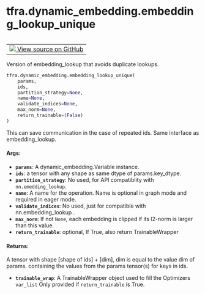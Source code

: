 <div itemscope itemtype="http://developers.google.com/ReferenceObject">
<meta itemprop="name" content="tfra.dynamic_embedding.embedding_lookup_unique" />
<meta itemprop="path" content="Stable" />
</div>

# tfra.dynamic_embedding.embedding_lookup_unique

<!-- Insert buttons and diff -->

<table class="tfo-notebook-buttons tfo-api" align="left">

<td>
  <a target="_blank" href="https://github.com/tensorflow/recommenders-addons/tree/master/tensorflow_recommenders_addons/dynamic_embedding/python/ops/dynamic_embedding_ops.py">
    <img src="https://www.tensorflow.org/images/GitHub-Mark-32px.png" />
    View source on GitHub
  </a>
</td></table>



Version of embedding_lookup that avoids duplicate lookups.

``` python
tfra.dynamic_embedding.embedding_lookup_unique(
    params,
    ids,
    partition_strategy=None,
    name=None,
    validate_indices=None,
    max_norm=None,
    return_trainable=(False)
)
```



<!-- Placeholder for "Used in" -->
This can save communication in the case of repeated ids.
Same interface as embedding_lookup.

#### Args:


* <b>`params`</b>: A dynamic_embedding.Variable instance.
* <b>`ids`</b>: a tensor with any shape as same dtype of params.key_dtype.
* <b>`partition_strategy`</b>: No used, for API compatiblity with `nn.emedding_lookup`.
* <b>`name`</b>: A name for the operation. Name is optional in graph mode and required
  in eager mode.
* <b>`validate_indices`</b>: No used, just for compatible with nn.embedding_lookup .
* <b>`max_norm`</b>: If not `None`, each embedding is clipped if its l2-norm is larger
  than this value.
* <b>`return_trainable`</b>: optional, If True, also return TrainableWrapper


#### Returns:

A tensor with shape [shape of ids] + [dim],
  dim is equal to the value dim of params.
  containing the values from the params tensor(s) for keys in ids.

* <b>`trainable_wrap`</b>:   A TrainableWrapper object used to fill the Optimizers `var_list`
    Only provided if `return_trainable` is True.